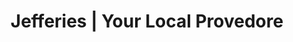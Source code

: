 ---
title: "Jefferies | Your Local Provedore"
url: /croydon/jefferies-your-local-provedore/
shop: supermarket
---